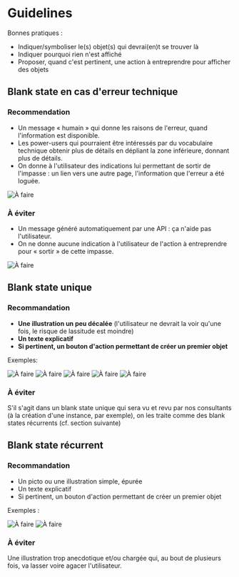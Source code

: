 # Guidelines

Bonnes pratiques :
- Indiquer/symboliser le(s) objet(s) qui devrai(en)t se trouver là
- Indiquer pourquoi rien n'est affiché
- Proposer, quand c'est pertinent, une action à entreprendre pour afficher des objets

## Blank state en cas d'erreur technique
<div class="markdown-dual-display">
<div class="markdown-block positive">

### Recommendation
- Un message « humain » qui donne les raisons de l'erreur, quand l'information est disponible.
- Les power-users qui pourraient être intéressés par du vocabulaire technique obtenir plus de détails en dépliant la zone inférieure, donnant plus de détails.
- On donne à l'utilisateur des indications lui permettant de sortir de l'impasse : un lien vers une autre page, l'information que l'erreur a été loguée.

![À faire](guidelines/components/layout/empty-states/images/empty-tech-do.png)
</div>
<div class="markdown-block negative">

### À éviter
- Un message généré automatiquement par une API : ça n'aide pas l'utilisateur.
- On ne donne aucune indication à l'utilisateur de l'action à entreprendre pour « sortir » de cette impasse.

![À faire](guidelines/components/layout/empty-states/images/empty-tech-dont.png)
</div>
</div>

## Blank state unique
<div class="markdown-dual-display">
<div class="markdown-block positive">

### Recommandation
- **Une illustration un peu décalée** (l'utilisateur ne devrait la voir qu'une fois, le risque de lassitude est moindre)
- **Un texte explicatif** 
- **Si pertinent, un bouton d'action permettant de créer un premier objet**

Exemples:

![À faire](guidelines/components/layout/empty-states/images/empty-unique-do-1.png) ![À faire](guidelines/components/layout/empty-states/images/empty-unique-do-2.png) ![À faire](guidelines/components/layout/empty-states/images/empty-unique-do-3.png) ![À faire](guidelines/components/layout/empty-states/images/empty-unique-do-4.png) ![À faire](guidelines/components/layout/empty-states/images/empty-unique-do-5.png)
</div>
<div class="markdown-block negative">

### À éviter
S'il s'agit dans un blank state unique qui sera vu et revu par nos consultants (à la création d'une instance, par exemple), on les traite comme des blank states récurrents (cf. section suivante)
</div>
</div>

## Blank state récurrent
<div class="markdown-dual-display">
<div class="markdown-block positive">

### Recommandation

- Un picto ou une illustration simple, épurée
- Un texte explicatif
- Si pertinent, un bouton d'action permettant de créer un premier objet

Exemples :

![À faire](guidelines/components/layout/empty-states/images/empty-rec-do-1.png) ![À faire](guidelines/components/layout/empty-states/images/empty-rec-do-2.png)

</div>
<div class="markdown-block negative">

### À éviter
Une illustration trop anecdotique et/ou chargée qui, au bout de plusieurs fois, va lasser voire agacer l'utilisateur.
</div>
</div>

